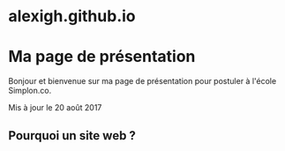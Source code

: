 # alexigh.github.io

<h1>Ma page de présentation</h1>
<p>Bonjour et bienvenue sur ma page de présentation pour postuler à l'école Simplon.co.</p>
<p>Mis à jour le 20 août 2017</p>
<h2>Pourquoi un site web ?</h2>
